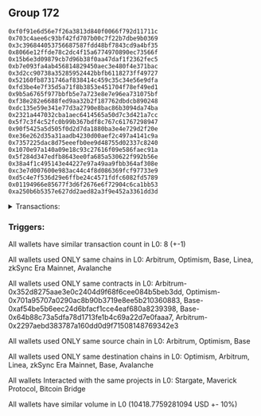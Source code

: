 ## Group 172

```0x98af2d1e89675cb9f93d5c484d21429d98b308ef
0xf0f91e6d56e7f26a3813d840f0066f792d11711c
0x703c4aee6c93bf42fd707b00c7f22b7dbe9b0369
0x3c396844053756687587fdd48bf7843cd9a4bf35
0x8066e12ffde78c2dc4f15a6774970890ec73566f
0x15b6e3d09879cb7d96b38f0aa47daf1f2362fec5
0xb7e093fa4ab456814829450aec3e480f4e371bac
0x3d2cc90738a35285952442bbfb6118273ff49727
0x52160fb8731746af838414c459c35c34e56e9dfa
0xfd3be4e7f35d5a71f8b3853e451704f78ef49ed1
0x9b5a6765f977bbfb5e7a723e8e7e96ea731075bf
0xf38e282e6688fed9aa32b2f187762dbdcb890248
0xdc135e59e341e77d3a2790e8bac86b3094da74ba
0x2321a447032cba1aec6414565a50d7c3d421a7cc
0x5f7c3f4c52fc0b99b367bdf8c767c61767298947
0x90f5425a5d505f0d2d7da1880ba3e4e729d2f20e
0xe36e262d35a31aadb4230d00aef2c497a4141c9a
0x7357225dac8d75eeefb0ee9d48755d02337c8240
0x1070e97a140a09e18c93c27616f09e586faec91a
0x5f284d347edfb8643ee0fa685a530622f992b56e
0x38a4f1c495143e44227e97a49aa9fbb364af308e
0xc3e7d007600e983ac44c4f8d086369fcf97733e9
0xd5c4e7f536d29e6ffbe24c4571fdfc6082fd5789
0x01194966e85677f3d6f2676e6f72904c6ca1bb53
0xa250b6b5357e627dd2aed82a3f9e452a3361dd3d
```
<details>
<summary>Transactions:</summary>

Hashes: 

Wallet: 0x98af2d1e89675cb9f93d5c484d21429d98b308ef

       Hash: 0xb86418597bc5fb8bbd5f77cc45b0a68610c2458a01e61f2c59a3933b2f26930a
         - source chain: Arbitrum
         - destination chain: Optimism
         - project: Stargate
         - contract: 0x352d8275aae3e0c2404d9f68f6cee084b5beb3dd
         - value USD: 2757.187625949
       Hash: 0xda70dcda07acbe1434e39658435ee9bc3bbd7dd849c34f7e98f100d3aaf700a7
         - source chain: Arbitrum
         - destination chain: Optimism
         - project: Stargate
         - contract: 0x352d8275aae3e0c2404d9f68f6cee084b5beb3dd
         - value USD: 3.674794199
       Hash: 0x5f9c7477d57b31cdde10eff5a07db74b25a2ef8674af18ef188fd7302bf5e10a
         - source chain: Optimism
         - destination chain: Arbitrum
         - project: Stargate
         - contract: 0x701a95707a0290ac8b90b3719e8ee5b210360883
         - value USD: 2755.447125326
       Hash: 0x54ece8090e956acb3bc79becf51c501dc4afac186484890f4d3e44a00df46e58
         - source chain: Base
         - destination chain: Linea
         - project: Stargate
         - contract: 0xaf54be5b6eec24d6bfacf1cce4eaf680a8239398
         - value USD: 3.126190125
       Hash: 0xe9d436c867e732dd453aa16fa995e4993969efabb465749d0bbc079f99d9dd77
         - source chain: Base
         - destination chain: zkSync Era Mainnet
         - project: Maverick Protocol
         - contract: 0x64b88c73a5dfa78d1713fe1b4c69a22d7e0faaa7
       Hash: 0x97ed8be2ac03904ff12a5555f972a9d3ca5fb55ed473393f4a63928a0856ecb2
         - source chain: Arbitrum
         - destination chain: Base
         - project: Stargate
         - contract: 0x352d8275aae3e0c2404d9f68f6cee084b5beb3dd
         - value USD: 2450.64427319
       Hash: 0x5dc86e9ff9f103a820cf08421d9ae0286caae2651e3807e5e6dfb0e37acaf09e
         - source chain: Arbitrum
         - destination chain: Avalanche
         - project: Bitcoin Bridge
         - contract: 0x2297aebd383787a160dd0d9f71508148769342e3
         - value USD: 0.1217817864
       Hash: 0xc63aacadde804147fd47cf047e7e8f43bc7d2e68fe1291a34f8035a4b4e6b993
         - source chain: Base
         - destination chain: Arbitrum
         - project: Stargate
         - contract: 0xaf54be5b6eec24d6bfacf1cce4eaf680a8239398
         - value USD: 2448.574137534
Wallet: 0xf0f91e6d56e7f26a3813d840f0066f792d11711c

       Hash:0x4254137e12b74e897783b65bc38c6627d164fb42a6f080af04fa4a60fef00df2
         - source chain: Arbitrum
         - destination chain: Optimism
         - project: Stargate
         - contract: 0x352d8275aae3e0c2404d9f68f6cee084b5beb3dd
         - value USD: 2728.988998655
       Hash:0xba11d07d142c0c8db6e16a9bdc3884726c49fba02e423f9205cfe649d5ed471b
         - source chain: Arbitrum
         - destination chain: Optimism
         - project: Stargate
         - contract: 0x352d8275aae3e0c2404d9f68f6cee084b5beb3dd
         - value USD: 3.674792062
       Hash:0x339d3f6af9c976e14f7547956f7eaad2742d78c11f60588924b2aeaf1496cc06
         - source chain: Optimism
         - destination chain: Arbitrum
         - project: Stargate
         - contract: 0x701a95707a0290ac8b90b3719e8ee5b210360883
         - value USD: 2727.266299049
       Hash:0x707a94866efd3c6d91ceeb5a54f095b81fda7e87d58c3c61b27d9761f22578ce
         - source chain: Base
         - destination chain: Linea
         - project: Stargate
         - contract: 0xaf54be5b6eec24d6bfacf1cce4eaf680a8239398
         - value USD: 3.126190125
       Hash:0x36566fdd6be5c7a1f9b4eed496f5216abfa0a7654a2e42fc2269391ae798bc77
         - source chain: Base
         - destination chain: zkSync Era Mainnet
         - project: Maverick Protocol
         - contract: 0x64b88c73a5dfa78d1713fe1b4c69a22d7e0faaa7
       Hash:0x5799337a14a2f59e274b06130441ce0d880be14243248120e1f69c3c969a587f
         - source chain: Arbitrum
         - destination chain: Base
         - project: Stargate
         - contract: 0x352d8275aae3e0c2404d9f68f6cee084b5beb3dd
         - value USD: 2440.687708946
       Hash:0xcfc7812a6b9b4b3407d0aba198ea25a2d615bfaecbb50efcfdeb519b0ed6302b
         - source chain: Arbitrum
         - destination chain: Avalanche
         - project: Bitcoin Bridge
         - contract: 0x2297aebd383787a160dd0d9f71508148769342e3
         - value USD: 0.1221106404
       Hash:0x31e48c849417cbb31f7fb3d6042a00e3a36ea9824d44005fe3f1b6e50ebbdce7
         - source chain: Base
         - destination chain: Arbitrum
         - project: Stargate
         - contract: 0xaf54be5b6eec24d6bfacf1cce4eaf680a8239398
         - value USD: 2438.618295266
Wallet: 0x703c4aee6c93bf42fd707b00c7f22b7dbe9b0369

       Hash:0xc4095bde8a9d0e167a750259752f96c6687ddcb77de7f8d8f34b6a1e5737083e
         - source chain: Arbitrum
         - destination chain: Optimism
         - project: Stargate
         - contract: 0x352d8275aae3e0c2404d9f68f6cee084b5beb3dd
         - value USD: 2727.478160246
       Hash:0x7a6cda4cb873254b1d28a864297b3caedb194843136a96c380ca20e59c442b69
         - source chain: Arbitrum
         - destination chain: Optimism
         - project: Stargate
         - contract: 0x352d8275aae3e0c2404d9f68f6cee084b5beb3dd
         - value USD: 3.67479319
       Hash:0x220a88424ed10c6b2a48c22b69ff71efdec5cacd931bb8ed728ce66202e77791
         - source chain: Optimism
         - destination chain: Arbitrum
         - project: Stargate
         - contract: 0x701a95707a0290ac8b90b3719e8ee5b210360883
         - value USD: 2725.756413641
       Hash:0x8880668baee395eace0ef53f2609913248166b2605682cb4c586dc31d1fb7ef8
         - source chain: Base
         - destination chain: Linea
         - project: Stargate
         - contract: 0xaf54be5b6eec24d6bfacf1cce4eaf680a8239398
         - value USD: 3.126190125
       Hash:0x75bfb1025106b1d20168e6cff9cb4cbe87701a61e9d5ffa54a18107c92f37bd2
         - source chain: Base
         - destination chain: zkSync Era Mainnet
         - project: Maverick Protocol
         - contract: 0x64b88c73a5dfa78d1713fe1b4c69a22d7e0faaa7
       Hash:0x6a50480f259843bce802366b8b926e9713b1a8787048c7dd9f7d1c079ac4d391
         - source chain: Arbitrum
         - destination chain: Base
         - project: Stargate
         - contract: 0x352d8275aae3e0c2404d9f68f6cee084b5beb3dd
         - value USD: 2435.390485056
       Hash:0x4f38aebafbd5789f700b9c2fb1824ce0f3a5f091aac7235720e0aa6f9a4f90a0
         - source chain: Arbitrum
         - destination chain: Avalanche
         - project: Bitcoin Bridge
         - contract: 0x2297aebd383787a160dd0d9f71508148769342e3
         - value USD: 0.1217817864
       Hash:0x367ffdae71cf13be772f6c25f2cea6b49ec53fb53b170eda0f0c131a11d77d61
         - source chain: Base
         - destination chain: Arbitrum
         - project: Stargate
         - contract: 0xaf54be5b6eec24d6bfacf1cce4eaf680a8239398
         - value USD: 2433.372605328
Wallet: 0x3c396844053756687587fdd48bf7843cd9a4bf35

       Hash:0xc96f015f5e96ba42fe21ed71939250d0b79b0fbdb3dae15688e523e3e8af137b
         - source chain: Arbitrum
         - destination chain: Optimism
         - project: Stargate
         - contract: 0x352d8275aae3e0c2404d9f68f6cee084b5beb3dd
         - value USD: 2721.596182762
       Hash:0x2611ba6452546e28ab6efc07ac49c4953bc2312664999e20b21ca450c4bb2108
         - source chain: Arbitrum
         - destination chain: Optimism
         - project: Stargate
         - contract: 0x352d8275aae3e0c2404d9f68f6cee084b5beb3dd
         - value USD: 3.674739726
       Hash:0x7f081ca694c929095bb81fd6ab480d25d1cf44588b191a6a79544226e4f93810
         - source chain: Optimism
         - destination chain: Arbitrum
         - project: Stargate
         - contract: 0x701a95707a0290ac8b90b3719e8ee5b210360883
         - value USD: 2719.877888159
       Hash:0xacc95bd0d52761150deb24cee4a7d348f1e05a67473a2bda7ca599b59b337ad1
         - source chain: Base
         - destination chain: Linea
         - project: Stargate
         - contract: 0xaf54be5b6eec24d6bfacf1cce4eaf680a8239398
         - value USD: 3.126190125
       Hash:0x93f0c558a3434bbf88cc9cf10ba191a07042c4cd2c79baa993446656f7f85bfa
         - source chain: Base
         - destination chain: zkSync Era Mainnet
         - project: Maverick Protocol
         - contract: 0x64b88c73a5dfa78d1713fe1b4c69a22d7e0faaa7
       Hash:0x38c5206afcba4899ff6ece38fc5592b05bb0f2a094daea9e12375cbee76f48f7
         - source chain: Arbitrum
         - destination chain: Base
         - project: Stargate
         - contract: 0x352d8275aae3e0c2404d9f68f6cee084b5beb3dd
         - value USD: 2443.594895912
       Hash:0x47f9875445196e0723dfc301538fa50b0949f6d972640c37a34e4a4610ea007c
         - source chain: Arbitrum
         - destination chain: Avalanche
         - project: Bitcoin Bridge
         - contract: 0x2297aebd383787a160dd0d9f71508148769342e3
         - value USD: 0.1221106404
       Hash:0x6c7fde1cdd0756a2256f54081a4e1b21f72709bd3b6f0b49b8ee65ded103f7ca
         - source chain: Base
         - destination chain: Arbitrum
         - project: Stargate
         - contract: 0xaf54be5b6eec24d6bfacf1cce4eaf680a8239398
         - value USD: 2441.499251227
Wallet: 0x8066e12ffde78c2dc4f15a6774970890ec73566f

       Hash:0x8d1ea3adc2ca3b48456149f6e70504c50cdbda790d36fb39517d111e547df9d2
         - source chain: Arbitrum
         - destination chain: Optimism
         - project: Stargate
         - contract: 0x352d8275aae3e0c2404d9f68f6cee084b5beb3dd
         - value USD: 2721.745490901
       Hash:0x2fa0cfdad48f3cf6d1125fa27e2b1438e1d1bb2d3f194291746bf3e84a2d9373
         - source chain: Arbitrum
         - destination chain: Optimism
         - project: Stargate
         - contract: 0x352d8275aae3e0c2404d9f68f6cee084b5beb3dd
         - value USD: 3.674739678
       Hash:0xcacfc598fb94aa6e8a16f7bfe604f337da3e15939b6043074d14ad75a7ea9551
         - source chain: Optimism
         - destination chain: Arbitrum
         - project: Stargate
         - contract: 0x701a95707a0290ac8b90b3719e8ee5b210360883
         - value USD: 2720.027101299
       Hash:0x307635e9d8db8ad4b89575e71deef01769df21212ecdd8d4832e480436b9de29
         - source chain: Base
         - destination chain: Linea
         - project: Stargate
         - contract: 0xaf54be5b6eec24d6bfacf1cce4eaf680a8239398
         - value USD: 3.126190125
       Hash:0xb9452198748cf6951a86820ea7b5d16303a12f8a950c2b78ad6746aff33d4926
         - source chain: Base
         - destination chain: zkSync Era Mainnet
         - project: Maverick Protocol
         - contract: 0x64b88c73a5dfa78d1713fe1b4c69a22d7e0faaa7
       Hash:0xd6204bdf1d7b9e4e26cd9387f126938871e2cda741c018fb09192e32678a61e0
         - source chain: Arbitrum
         - destination chain: Base
         - project: Stargate
         - contract: 0x352d8275aae3e0c2404d9f68f6cee084b5beb3dd
         - value USD: 2444.56821237
       Hash:0xc2847f33dc0fdae8c4f764a2590d018e90e29dc8dd29b0f1312f85087f684784
         - source chain: Arbitrum
         - destination chain: Avalanche
         - project: Bitcoin Bridge
         - contract: 0x2297aebd383787a160dd0d9f71508148769342e3
         - value USD: 0.1221106404
       Hash:0xf7cf345312ca043df599c8093667507e5393e3170963459078101bd100d72e4b
         - source chain: Base
         - destination chain: Arbitrum
         - project: Stargate
         - contract: 0xaf54be5b6eec24d6bfacf1cce4eaf680a8239398
         - value USD: 2442.450393628
Wallet: 0x15b6e3d09879cb7d96b38f0aa47daf1f2362fec5

       Hash:0xac43644d1cc0bda140875990157f043dd67c59049a6f84c2f2e5947440567f1d
         - source chain: Arbitrum
         - destination chain: Optimism
         - project: Stargate
         - contract: 0x352d8275aae3e0c2404d9f68f6cee084b5beb3dd
         - value USD: 2726.12064298
       Hash:0xf36e41da403e01ea55e18e7b5f112f5b0add92c0f9cf808b270ac15cba450429
         - source chain: Arbitrum
         - destination chain: Optimism
         - project: Stargate
         - contract: 0x352d8275aae3e0c2404d9f68f6cee084b5beb3dd
         - value USD: 3.675545687
       Hash:0xdd7086e9cd258b75a972daff5204ecb9943e85a75b8cdec0d6451ee092e988cc
         - source chain: Optimism
         - destination chain: Arbitrum
         - project: Stargate
         - contract: 0x701a95707a0290ac8b90b3719e8ee5b210360883
         - value USD: 2724.484971455
       Hash:0x09dc895b3ff295dc9ef2acf76c6887679790ef29a9fa8f1a944fa964e5570817
         - source chain: Base
         - destination chain: Linea
         - project: Stargate
         - contract: 0xaf54be5b6eec24d6bfacf1cce4eaf680a8239398
         - value USD: 3.126190125
       Hash:0xf50f3188f8f8c0f448f6bff1e38aa31393c74935e13f7f7b139e4f1548b95108
         - source chain: Base
         - destination chain: zkSync Era Mainnet
         - project: Maverick Protocol
         - contract: 0x64b88c73a5dfa78d1713fe1b4c69a22d7e0faaa7
       Hash:0x4bc20256303038a1506ec7ebecc9565057d9b8756541d126d2e3708a85472176
         - source chain: Arbitrum
         - destination chain: Base
         - project: Stargate
         - contract: 0x352d8275aae3e0c2404d9f68f6cee084b5beb3dd
         - value USD: 2437.090078111
       Hash:0x44060e8fc3a005823547bb06f0d4942ead8e746d1fc5d406f5258e99417585ea
         - source chain: Arbitrum
         - destination chain: Avalanche
         - project: Bitcoin Bridge
         - contract: 0x2297aebd383787a160dd0d9f71508148769342e3
         - value USD: 0.1230627373
       Hash:0x7eb398b3071981ea77cdd9df62a63df7039ede1dddb5c3b50b26559122f50924
         - source chain: Base
         - destination chain: Arbitrum
         - project: Stargate
         - contract: 0xaf54be5b6eec24d6bfacf1cce4eaf680a8239398
         - value USD: 2434.89456034
Wallet: 0xb7e093fa4ab456814829450aec3e480f4e371bac

       Hash:0x7a5162e5ba6eb756b932e960daf3a3023be05903cedea3b7dec54eab55e5061e
         - source chain: Arbitrum
         - destination chain: Optimism
         - project: Stargate
         - contract: 0x352d8275aae3e0c2404d9f68f6cee084b5beb3dd
         - value USD: 2754.276195234
       Hash:0xafa684638202f25cd9b94c800fbd320111a3b2347dd9377f26aefdcce5e8a152
         - source chain: Arbitrum
         - destination chain: Optimism
         - project: Stargate
         - contract: 0x352d8275aae3e0c2404d9f68f6cee084b5beb3dd
         - value USD: 3.675545234
       Hash:0x0b9b8b393c3dfad0ef878e88157174a7e2e745be9c62cccacf4c708de534ba50
         - source chain: Optimism
         - destination chain: Arbitrum
         - project: Stargate
         - contract: 0x701a95707a0290ac8b90b3719e8ee5b210360883
         - value USD: 2752.540471616
       Hash:0xe5773b46ff6464be175c8fbf244e4f70d6d610e1f7c82ea9e38b7ae22ca745b0
         - source chain: Base
         - destination chain: Linea
         - project: Stargate
         - contract: 0xaf54be5b6eec24d6bfacf1cce4eaf680a8239398
         - value USD: 3.126190125
       Hash:0xd11c535be980e68fddcc90cbb83ce9aaff69bafe544a7cbd04aa606e19da7779
         - source chain: Base
         - destination chain: zkSync Era Mainnet
         - project: Maverick Protocol
         - contract: 0x64b88c73a5dfa78d1713fe1b4c69a22d7e0faaa7
       Hash:0x366fac7ce4be7c0c7b7fe02bc1579a23ab97ffc7ac1ee74725d3f7e4387bbdd9
         - source chain: Arbitrum
         - destination chain: Base
         - project: Stargate
         - contract: 0x352d8275aae3e0c2404d9f68f6cee084b5beb3dd
         - value USD: 2447.039398825
       Hash:0x056ef71b713bed9d39db94988681cc66447eedd7af39269d457b7af0bf735055
         - source chain: Arbitrum
         - destination chain: Avalanche
         - project: Bitcoin Bridge
         - contract: 0x2297aebd383787a160dd0d9f71508148769342e3
         - value USD: 0.1228589121
       Hash:0x07cdc6900e7d39366d7118c6588aa69fb17579398a87bea9c111976b1f21d1cc
         - source chain: Base
         - destination chain: Arbitrum
         - project: Stargate
         - contract: 0xaf54be5b6eec24d6bfacf1cce4eaf680a8239398
         - value USD: 2444.866181031
Wallet: 0x3d2cc90738a35285952442bbfb6118273ff49727

       Hash:0xd7f29d3160c30db8a454a833845d31caa02d5b80a1f432255476387ac40317b9
         - source chain: Arbitrum
         - destination chain: Optimism
         - project: Stargate
         - contract: 0x352d8275aae3e0c2404d9f68f6cee084b5beb3dd
         - value USD: 2724.588901552
       Hash:0x0141ac49f94c114259c8af4ed70cc69ab77742c5327b4cc7afeb9d01b67dc65a
         - source chain: Arbitrum
         - destination chain: Optimism
         - project: Stargate
         - contract: 0x352d8275aae3e0c2404d9f68f6cee084b5beb3dd
         - value USD: 3.675538017
       Hash:0x9f20501e7ef5ef6b1a4634f69fce56a0c61d41e56caa8567866795c52e183647
         - source chain: Optimism
         - destination chain: Arbitrum
         - project: Stargate
         - contract: 0x701a95707a0290ac8b90b3719e8ee5b210360883
         - value USD: 2722.871935951
       Hash:0x01f15244bbb8f61c7d6952f119bde385c1d360f9cfea737d575ffb33ebac8d7f
         - source chain: Base
         - destination chain: Linea
         - project: Stargate
         - contract: 0xaf54be5b6eec24d6bfacf1cce4eaf680a8239398
         - value USD: 3.126190125
       Hash:0x210e022b9820f709e7c81afa15a2a18eb34eb7d4da31c0798fb8474de76588dc
         - source chain: Base
         - destination chain: zkSync Era Mainnet
         - project: Maverick Protocol
         - contract: 0x64b88c73a5dfa78d1713fe1b4c69a22d7e0faaa7
       Hash:0xefc260785531e2b0d09a0a616df158fc911689f2ae17398f8cf7fa4c671ffec0
         - source chain: Arbitrum
         - destination chain: Base
         - project: Stargate
         - contract: 0x352d8275aae3e0c2404d9f68f6cee084b5beb3dd
         - value USD: 2431.847394152
       Hash:0x6268bbcb3985db5d1560c178ea6fd7ac0a6651797f9afc31c575b18eadb14abc
         - source chain: Arbitrum
         - destination chain: Avalanche
         - project: Bitcoin Bridge
         - contract: 0x2297aebd383787a160dd0d9f71508148769342e3
         - value USD: 0.1228589121
       Hash:0x1354a1720a385b5708e0548ee82739137e54d0a5f10d223531510f1ba6d0b4c4
         - source chain: Base
         - destination chain: Arbitrum
         - project: Stargate
         - contract: 0xaf54be5b6eec24d6bfacf1cce4eaf680a8239398
         - value USD: 2429.726927709
Wallet: 0x52160fb8731746af838414c459c35c34e56e9dfa

       Hash:0x19eb255a048f6ce59f89c65c05761642859f044a53b340118d3352c79c5ace35
         - source chain: Arbitrum
         - destination chain: Optimism
         - project: Stargate
         - contract: 0x352d8275aae3e0c2404d9f68f6cee084b5beb3dd
         - value USD: 2718.703475064
       Hash:0x548e451997b8903cd155464489d189686c5d9543ef8e12ff43552b472c11530c
         - source chain: Arbitrum
         - destination chain: Optimism
         - project: Stargate
         - contract: 0x352d8275aae3e0c2404d9f68f6cee084b5beb3dd
         - value USD: 3.675519173
       Hash:0x1c3e47d72592e960d0ac159ccd4111758685107c45c14b6554a73ae9f5ee666f
         - source chain: Optimism
         - destination chain: Arbitrum
         - project: Stargate
         - contract: 0x701a95707a0290ac8b90b3719e8ee5b210360883
         - value USD: 2716.990218467
       Hash:0xd21870ebcd6c3774798857ea8efabdb67d5a8f8605e3fa2db02b8aef2fcbd509
         - source chain: Base
         - destination chain: Linea
         - project: Stargate
         - contract: 0xaf54be5b6eec24d6bfacf1cce4eaf680a8239398
         - value USD: 3.126190125
       Hash:0xd8de056da5d032528d829c87b7fdf2f35223b20dd85f765be3e110a39c583001
         - source chain: Base
         - destination chain: zkSync Era Mainnet
         - project: Maverick Protocol
         - contract: 0x64b88c73a5dfa78d1713fe1b4c69a22d7e0faaa7
       Hash:0xaedf39497965081a7a03b3b2387cc511f4aecbadaaf8e904445675c028bc4408
         - source chain: Arbitrum
         - destination chain: Base
         - project: Stargate
         - contract: 0x352d8275aae3e0c2404d9f68f6cee084b5beb3dd
         - value USD: 2439.969228767
       Hash:0x4007515151194793f6ca3db6d1d060ac0b7b2597c105ecd7dc210e9a8e094ea6
         - source chain: Arbitrum
         - destination chain: Avalanche
         - project: Bitcoin Bridge
         - contract: 0x2297aebd383787a160dd0d9f71508148769342e3
         - value USD: 0.1230627373
       Hash:0x5d070974ebc8a57c6ca928818e859926637cb7d651bb32d7d7fc88b7cf2c6923
         - source chain: Base
         - destination chain: Arbitrum
         - project: Stargate
         - contract: 0xaf54be5b6eec24d6bfacf1cce4eaf680a8239398
         - value USD: 2437.787640554
Wallet: 0xfd3be4e7f35d5a71f8b3853e451704f78ef49ed1

       Hash:0x007b314f1b14f3979646104356e72e3828d6917383af6d2f2b17ef3f2292ccb6
         - source chain: Arbitrum
         - destination chain: Optimism
         - project: Stargate
         - contract: 0x352d8275aae3e0c2404d9f68f6cee084b5beb3dd
         - value USD: 2718.843512195
       Hash:0x395f5fce7f75086e29bdd29d7d7bdde6a7e7fa869bdde219fa495964689579db
         - source chain: Arbitrum
         - destination chain: Optimism
         - project: Stargate
         - contract: 0x352d8275aae3e0c2404d9f68f6cee084b5beb3dd
         - value USD: 3.675519125
       Hash:0x6a03c0cc79feb3a01abc860e05cd9684fbf282ee184c092a5e007f223c0d442c
         - source chain: Optimism
         - destination chain: Arbitrum
         - project: Stargate
         - contract: 0x701a95707a0290ac8b90b3719e8ee5b210360883
         - value USD: 2717.130167597
       Hash:0xa79a27228a54c14540a2c56664a2ae167444f04015c30c0c40d40e57f7aa2c87
         - source chain: Base
         - destination chain: Linea
         - project: Stargate
         - contract: 0xaf54be5b6eec24d6bfacf1cce4eaf680a8239398
         - value USD: 3.126190125
       Hash:0xeb83c32b3795cfa60225a0c38c43b74959d7c2ed1f2d43f490ab867b858aefc2
         - source chain: Base
         - destination chain: zkSync Era Mainnet
         - project: Maverick Protocol
         - contract: 0x64b88c73a5dfa78d1713fe1b4c69a22d7e0faaa7
       Hash:0x54d4efb5b721fa90ece1558984a8372a946e33ea1cff798a32955777afc25462
         - source chain: Arbitrum
         - destination chain: Base
         - project: Stargate
         - contract: 0x352d8275aae3e0c2404d9f68f6cee084b5beb3dd
         - value USD: 2440.920158769
       Hash:0x837130db41acc1ab86a5a816636bc06be14efce109cb22da23a8381edf536190
         - source chain: Arbitrum
         - destination chain: Avalanche
         - project: Bitcoin Bridge
         - contract: 0x2297aebd383787a160dd0d9f71508148769342e3
         - value USD: 0.1230627373
       Hash:0x5277d8514c2dacedb2ae480c396a51f50e765163c20e1edae0cb70cf99635ebf
         - source chain: Base
         - destination chain: Arbitrum
         - project: Stargate
         - contract: 0xaf54be5b6eec24d6bfacf1cce4eaf680a8239398
         - value USD: 2438.695984655
Wallet: 0x9b5a6765f977bbfb5e7a723e8e7e96ea731075bf

       Hash:0x3c3c3fc4f9b022c99081801162ce61cb8960a5cdeeeaae1ab1fc8cf4738985d6
         - source chain: Arbitrum
         - destination chain: Optimism
         - project: Stargate
         - contract: 0x352d8275aae3e0c2404d9f68f6cee084b5beb3dd
         - value USD: 2751.181008348
       Hash:0x5a855bc6787e645a0f7c4ed07094460442f2896f42255f083cbb796caeb4b986
         - source chain: Arbitrum
         - destination chain: Optimism
         - project: Stargate
         - contract: 0x352d8275aae3e0c2404d9f68f6cee084b5beb3dd
         - value USD: 3.674601054
       Hash:0x8ced46a5ef4441950e968e9938c89fd0f12fba1966a2d42fda88fde1242fa615
         - source chain: Optimism
         - destination chain: Arbitrum
         - project: Stargate
         - contract: 0x701a95707a0290ac8b90b3719e8ee5b210360883
         - value USD: 2749.447436732
       Hash:0x7f2f9457d4dd8bb7baa0083cc9ef19b772ea013467b4b37f9085028c6f95ea6a
         - source chain: Base
         - destination chain: Linea
         - project: Stargate
         - contract: 0xaf54be5b6eec24d6bfacf1cce4eaf680a8239398
         - value USD: 3.126190125
       Hash:0xfe9335dc6bb049df2ce8b6cfbe625ea6f835ddd86a89f5f2746e8c3d3f355008
         - source chain: Base
         - destination chain: zkSync Era Mainnet
         - project: Maverick Protocol
         - contract: 0x64b88c73a5dfa78d1713fe1b4c69a22d7e0faaa7
       Hash:0xd6f5cd9aa2b8170d1c872c806e655f8aa2ba964b4e6546f783f0f0dad7abb5af
         - source chain: Arbitrum
         - destination chain: Base
         - project: Stargate
         - contract: 0x352d8275aae3e0c2404d9f68f6cee084b5beb3dd
         - value USD: 2443.378217888
       Hash:0xa2695a9f1ecafaf31752605f09b916c5c91d4af873a8110d2213ef5e6c3aa746
         - source chain: Arbitrum
         - destination chain: Avalanche
         - project: Bitcoin Bridge
         - contract: 0x2297aebd383787a160dd0d9f71508148769342e3
         - value USD: 0.1212195114
       Hash:0x1236683347e8ca4aed5c07f1a1f7c13a53e368e7a35f306e611db963f2506dd6
         - source chain: Base
         - destination chain: Arbitrum
         - project: Stargate
         - contract: 0xaf54be5b6eec24d6bfacf1cce4eaf680a8239398
         - value USD: 2437.955842427
Wallet: 0xf38e282e6688fed9aa32b2f187762dbdcb890248

       Hash:0x4609960b4e1c0e77f797109f46e54933ec2180505864f463d387a0e577da99bf
         - source chain: Arbitrum
         - destination chain: Optimism
         - project: Stargate
         - contract: 0x352d8275aae3e0c2404d9f68f6cee084b5beb3dd
         - value USD: 2721.481918655
       Hash:0x8055efa3e2bcaed8c6f77dabd1efc8d4c58450cffdb8c43095bd429b7eb44f0e
         - source chain: Arbitrum
         - destination chain: Optimism
         - project: Stargate
         - contract: 0x352d8275aae3e0c2404d9f68f6cee084b5beb3dd
         - value USD: 3.674608772
       Hash:0x7855df915c923b8d6783b689b595fbfbb6ad804302f0a30f2041496c517b340f
         - source chain: Optimism
         - destination chain: Arbitrum
         - project: Stargate
         - contract: 0x701a95707a0290ac8b90b3719e8ee5b210360883
         - value USD: 2719.849031133
       Hash:0xbb82ffa264c42b1b7a7c503dab94256f9c83a0a22ac73d86b5261bbdc9b20a92
         - source chain: Base
         - destination chain: Linea
         - project: Stargate
         - contract: 0xaf54be5b6eec24d6bfacf1cce4eaf680a8239398
         - value USD: 3.126190125
       Hash:0xc630f269b165c6db970e9ad92d17fd3ea96a9b99b52b80683096a1c5d3e05e95
         - source chain: Base
         - destination chain: zkSync Era Mainnet
         - project: Maverick Protocol
         - contract: 0x64b88c73a5dfa78d1713fe1b4c69a22d7e0faaa7
       Hash:0x4172ec059091f7aeaf42070942f42e8a86db97306b0a672b5df7ff8983e7eec0
         - source chain: Arbitrum
         - destination chain: Base
         - project: Stargate
         - contract: 0x352d8275aae3e0c2404d9f68f6cee084b5beb3dd
         - value USD: 2433.412665469
       Hash:0x766eb290de472d55498f721513d30f4f5f051f34af5e8e3c0c5cd08c2e94f814
         - source chain: Arbitrum
         - destination chain: Avalanche
         - project: Bitcoin Bridge
         - contract: 0x2297aebd383787a160dd0d9f71508148769342e3
         - value USD: 0.1212195114
       Hash:0xf7d747a81a7467a8ab0d3ab7e7a6eae974b72ed1faecf4203dcd18d1626215fd
         - source chain: Base
         - destination chain: Arbitrum
         - project: Stargate
         - contract: 0xaf54be5b6eec24d6bfacf1cce4eaf680a8239398
         - value USD: 2431.052411256
Wallet: 0xdc135e59e341e77d3a2790e8bac86b3094da74ba

       Hash:0x86238eeaff83ccf2c1f162443a3dc592b5881c6902ed93a025937ab23c670f2f
         - source chain: Arbitrum
         - destination chain: Optimism
         - project: Stargate
         - contract: 0x352d8275aae3e0c2404d9f68f6cee084b5beb3dd
         - value USD: 2721.494954667
       Hash:0xfedbb1409d1ca5344bff94065d97fde83d05bbaea6f665a9a94e522345290fae
         - source chain: Arbitrum
         - destination chain: Optimism
         - project: Stargate
         - contract: 0x352d8275aae3e0c2404d9f68f6cee084b5beb3dd
         - value USD: 3.674586115
       Hash:0x1c3803503223ddc6448b4ff5014d3abdd9e0dff3615428d68b557e2e14340646
         - source chain: Optimism
         - destination chain: Arbitrum
         - project: Stargate
         - contract: 0x701a95707a0290ac8b90b3719e8ee5b210360883
         - value USD: 2719.862058145
       Hash:0x973449a4ab5cb46715268c92f43bb88a2698f2c28c6707469d61ed56095db1c7
         - source chain: Base
         - destination chain: Linea
         - project: Stargate
         - contract: 0xaf54be5b6eec24d6bfacf1cce4eaf680a8239398
         - value USD: 3.126190125
       Hash:0x275628806c52511a9fac5a61eadc3956882ca7573724d6e425dca36793ab1e1a
         - source chain: Base
         - destination chain: zkSync Era Mainnet
         - project: Maverick Protocol
         - contract: 0x64b88c73a5dfa78d1713fe1b4c69a22d7e0faaa7
       Hash:0x5cb40a926604aa332062083b2fcd53f75bca16f97e1ccb7ff63ea8d381e12edd
         - source chain: Arbitrum
         - destination chain: Base
         - project: Stargate
         - contract: 0x352d8275aae3e0c2404d9f68f6cee084b5beb3dd
         - value USD: 2428.248178638
       Hash:0x2dcda42a2e862513cde91423ff504365ba62c3f28da5fe516760b22ebfdc1650
         - source chain: Arbitrum
         - destination chain: Avalanche
         - project: Bitcoin Bridge
         - contract: 0x2297aebd383787a160dd0d9f71508148769342e3
         - value USD: 0.1212195114
       Hash:0xe5e656429110775576b38a59d7e3578abae16849ab1e8fff5314e080fbd0161a
         - source chain: Base
         - destination chain: Arbitrum
         - project: Stargate
         - contract: 0xaf54be5b6eec24d6bfacf1cce4eaf680a8239398
         - value USD: 2422.879312886
Wallet: 0x2321a447032cba1aec6414565a50d7c3d421a7cc

       Hash:0x2d10680d071df5af1564663bdf645c40d213a1e2426739e4552413a8ab4d9b9b
         - source chain: Arbitrum
         - destination chain: Optimism
         - project: Stargate
         - contract: 0x352d8275aae3e0c2404d9f68f6cee084b5beb3dd
         - value USD: 2715.603945174
       Hash:0xab4b98adaca00d6e73e8b357eb939f63fb0a2614bd6d0fc735b653873ad3f1ff
         - source chain: Arbitrum
         - destination chain: Optimism
         - project: Stargate
         - contract: 0x352d8275aae3e0c2404d9f68f6cee084b5beb3dd
         - value USD: 3.674573638
       Hash:0x9261c6bc5efd8b73bf8fc36ebc01f1a12de58abc22513abeabb0285a4f934bb1
         - source chain: Optimism
         - destination chain: Arbitrum
         - project: Stargate
         - contract: 0x701a95707a0290ac8b90b3719e8ee5b210360883
         - value USD: 2713.892389578
       Hash:0x032a3637f91c171fb575ebb58014b7798721f266253e420fb225651a6b0b1089
         - source chain: Base
         - destination chain: Linea
         - project: Stargate
         - contract: 0xaf54be5b6eec24d6bfacf1cce4eaf680a8239398
         - value USD: 3.126190125
       Hash:0x2392a6b4466a7afcab22fc3c4a2ca949f0cde7922d83aa540427e660f2ae729c
         - source chain: Base
         - destination chain: zkSync Era Mainnet
         - project: Maverick Protocol
         - contract: 0x64b88c73a5dfa78d1713fe1b4c69a22d7e0faaa7
       Hash:0xf56347b4de35b70b2d01b6c0a006614bdc6f0ecb6fe9b03b1eb911f6077e2289
         - source chain: Arbitrum
         - destination chain: Base
         - project: Stargate
         - contract: 0x352d8275aae3e0c2404d9f68f6cee084b5beb3dd
         - value USD: 2436.303984655
       Hash:0x32dc024379c6512b1c45d3a7bd6aea41a4ea1c6128006705ae632b43a7ad0d1c
         - source chain: Arbitrum
         - destination chain: Avalanche
         - project: Bitcoin Bridge
         - contract: 0x2297aebd383787a160dd0d9f71508148769342e3
         - value USD: 0.1212195114
       Hash:0x3c3889c05a6a166ff248a12d5a73d7dc3c69853e962311e9fe3700c1ba22634b
         - source chain: Base
         - destination chain: Arbitrum
         - project: Stargate
         - contract: 0xaf54be5b6eec24d6bfacf1cce4eaf680a8239398
         - value USD: 2437.032001837
Wallet: 0x5f7c3f4c52fc0b99b367bdf8c767c61767298947

       Hash:0x9614e517a2c4a26814faf72317918e49897359e176f61c801fdf466f7848aee4
         - source chain: Arbitrum
         - destination chain: Optimism
         - project: Stargate
         - contract: 0x352d8275aae3e0c2404d9f68f6cee084b5beb3dd
         - value USD: 2715.734729296
       Hash:0x308ab6e570f987214551d6ea1437167ecafbeed44ff5e57c86da1b9917d7bdbf
         - source chain: Arbitrum
         - destination chain: Optimism
         - project: Stargate
         - contract: 0x352d8275aae3e0c2404d9f68f6cee084b5beb3dd
         - value USD: 3.67457359
       Hash:0xdbf668473f747150662cdc382f7fecdeac641d088a47c54da13c3832b5dc81f3
         - source chain: Optimism
         - destination chain: Arbitrum
         - project: Stargate
         - contract: 0x701a95707a0290ac8b90b3719e8ee5b210360883
         - value USD: 2714.105288777
       Hash:0xbacb492fb3f55c50467e123132a3ccf7b1fe75e023d3706d6f284e513a7455f7
         - source chain: Base
         - destination chain: Linea
         - project: Stargate
         - contract: 0xaf54be5b6eec24d6bfacf1cce4eaf680a8239398
         - value USD: 3.126190125
       Hash:0x7fa3eed6fe0e72fbda0266b753e006e7d54ffdf298cc5b734f7455347fa7109f
         - source chain: Base
         - destination chain: zkSync Era Mainnet
         - project: Maverick Protocol
         - contract: 0x64b88c73a5dfa78d1713fe1b4c69a22d7e0faaa7
       Hash:0x43b804fcabcb2c1a13af7f465921ea9ac80037f2a45afb602b80dbef918235d2
         - source chain: Arbitrum
         - destination chain: Base
         - project: Stargate
         - contract: 0x352d8275aae3e0c2404d9f68f6cee084b5beb3dd
         - value USD: 2437.211776412
       Hash:0x3aa4c439bc7d798e33921dc716d2a5426dd646696d678fc23ade1a6e214c48e2
         - source chain: Arbitrum
         - destination chain: Avalanche
         - project: Bitcoin Bridge
         - contract: 0x2297aebd383787a160dd0d9f71508148769342e3
         - value USD: 0.1212195114
       Hash:0xb78b73e2beffbfbd78ad86f583918f5b6ced17a6adc561a5e7d754aa22c2a458
         - source chain: Base
         - destination chain: Arbitrum
         - project: Stargate
         - contract: 0xaf54be5b6eec24d6bfacf1cce4eaf680a8239398
         - value USD: 2434.819797287
Wallet: 0x90f5425a5d505f0d2d7da1880ba3e4e729d2f20e

       Hash:0x4e717b499430081ec50b540214b8cba21fdf23ea8a61cf9a046343704919297e
         - source chain: Arbitrum
         - destination chain: Optimism
         - project: Stargate
         - contract: 0x352d8275aae3e0c2404d9f68f6cee084b5beb3dd
         - value USD: 2716.512346021
       Hash:0x34a7f2602fd2d1dcc834d48dfb5647d9967eee2d8ea43ef79e0dea887ae10ddc
         - source chain: Arbitrum
         - destination chain: Optimism
         - project: Stargate
         - contract: 0x352d8275aae3e0c2404d9f68f6cee084b5beb3dd
         - value USD: 3.675115956
       Hash:0xdb0e69837ddedc9e7711cd7f5386dfd764b47a5fbed8d244d24939dc847fa745
         - source chain: Optimism
         - destination chain: Arbitrum
         - project: Stargate
         - contract: 0x701a95707a0290ac8b90b3719e8ee5b210360883
         - value USD: 2714.799281424
       Hash:0x7041f485ad6255247955eb77bfe0ae1f2f84fbc1e70947b26faccb3d6b35b195
         - source chain: Base
         - destination chain: Linea
         - project: Stargate
         - contract: 0xaf54be5b6eec24d6bfacf1cce4eaf680a8239398
         - value USD: 3.126190125
       Hash:0x6c43362f7858c5fc179427e032ed043393d6cf8581ef72127b916ab555d92adf
         - source chain: Base
         - destination chain: zkSync Era Mainnet
         - project: Maverick Protocol
         - contract: 0x64b88c73a5dfa78d1713fe1b4c69a22d7e0faaa7
       Hash:0xe5b5a31b4e5e617291812fc73793e048fe16aeeac20b325c0f146a08cbc2b183
         - source chain: Arbitrum
         - destination chain: Base
         - project: Stargate
         - contract: 0x352d8275aae3e0c2404d9f68f6cee084b5beb3dd
         - value USD: 2429.570363291
       Hash:0x57001350f6475360e32876ab19ba30ed4132d4f3f1f1173c88b34a64204a1e63
         - source chain: Arbitrum
         - destination chain: Avalanche
         - project: Bitcoin Bridge
         - contract: 0x2297aebd383787a160dd0d9f71508148769342e3
         - value USD: 0.1209198441
       Hash:0x10ef2b7ed3e6a4fad1afe9450e6118a5f140518acb9aa2287364db9690f00939
         - source chain: Base
         - destination chain: Arbitrum
         - project: Stargate
         - contract: 0xaf54be5b6eec24d6bfacf1cce4eaf680a8239398
         - value USD: 2427.140676945
Wallet: 0xe36e262d35a31aadb4230d00aef2c497a4141c9a

       Hash:0x4bb3aebabc0c18c87daf82284b5a0946cb3af1abb5754736b83abc68f762829f
         - source chain: Arbitrum
         - destination chain: Optimism
         - project: Stargate
         - contract: 0x352d8275aae3e0c2404d9f68f6cee084b5beb3dd
         - value USD: 2747.714193115
       Hash:0x4bd575d8ab9c7fddf52cd17fad9a9e7c7d3accdb77f2d74eb529c2a81fec2ba8
         - source chain: Arbitrum
         - destination chain: Optimism
         - project: Stargate
         - contract: 0x352d8275aae3e0c2404d9f68f6cee084b5beb3dd
         - value USD: 3.675115908
       Hash:0x9d3cb4260575652370e99b12e37d03faad3a0ee43153098d40c118a9586539c5
         - source chain: Optimism
         - destination chain: Arbitrum
         - project: Stargate
         - contract: 0x701a95707a0290ac8b90b3719e8ee5b210360883
         - value USD: 2745.9814525
       Hash:0xb9a1b14614ae51024538caad06759dc5cba7f0ea37bd0adeb04afc6de71be7ca
         - source chain: Base
         - destination chain: Linea
         - project: Stargate
         - contract: 0xaf54be5b6eec24d6bfacf1cce4eaf680a8239398
         - value USD: 3.126190125
       Hash:0x8f05612836cc08943b52da9ac9001c3f0fafcf23f2ec37279a532655b108bc93
         - source chain: Base
         - destination chain: zkSync Era Mainnet
         - project: Maverick Protocol
         - contract: 0x64b88c73a5dfa78d1713fe1b4c69a22d7e0faaa7
       Hash:0x9c6cedebc6ec67d5b3bb4a6f96b7d052ae8af388f44d991321928c9ac562691a
         - source chain: Arbitrum
         - destination chain: Base
         - project: Stargate
         - contract: 0x352d8275aae3e0c2404d9f68f6cee084b5beb3dd
         - value USD: 2436.469146134
       Hash:0x7392b2eb64132cdf85bd22cf1574faa29f465c8e3e15a21b6b6d37e6e4ea1e62
         - source chain: Arbitrum
         - destination chain: Avalanche
         - project: Bitcoin Bridge
         - contract: 0x2297aebd383787a160dd0d9f71508148769342e3
         - value USD: 0.1209198441
       Hash:0x9139ddbdfa2e1db3b243601b5f7a9d019492c039298c2cde64391bc67a25dcd9
         - source chain: Base
         - destination chain: Arbitrum
         - project: Stargate
         - contract: 0xaf54be5b6eec24d6bfacf1cce4eaf680a8239398
         - value USD: 2434.044547016
Wallet: 0x7357225dac8d75eeefb0ee9d48755d02337c8240

       Hash:0xff3b9014a9a6b14ba10300aa98c4de57e4175923d1e3c83346a14bd67f185f64
         - source chain: Arbitrum
         - destination chain: Optimism
         - project: Stargate
         - contract: 0x352d8275aae3e0c2404d9f68f6cee084b5beb3dd
         - value USD: 2716.50036801
       Hash:0xe9cfb0054e15cf2fba191059ff09284453c05e3c33bf797dfb084927eccca507
         - source chain: Arbitrum
         - destination chain: Optimism
         - project: Stargate
         - contract: 0x352d8275aae3e0c2404d9f68f6cee084b5beb3dd
         - value USD: 3.67511586
       Hash:0xc7c1c94560452706b2fd2b7bf44dc11ffd213ac6605855e890bb918884f3183a
         - source chain: Optimism
         - destination chain: Arbitrum
         - project: Stargate
         - contract: 0x701a95707a0290ac8b90b3719e8ee5b210360883
         - value USD: 2714.788823414
       Hash:0x5913e55f0709a55bd1e63ba3fd66fe35a024d83b0625380e6cbe77a95f80c42c
         - source chain: Base
         - destination chain: Linea
         - project: Stargate
         - contract: 0xaf54be5b6eec24d6bfacf1cce4eaf680a8239398
         - value USD: 3.126190125
       Hash:0x0ba905b59bd94006743c1ef8a0ad003f5201fbecb7556dcbf34fae443f4a6b51
         - source chain: Base
         - destination chain: zkSync Era Mainnet
         - project: Maverick Protocol
         - contract: 0x64b88c73a5dfa78d1713fe1b4c69a22d7e0faaa7
       Hash:0x8a793d5c3e23831dac25870cebf1aaf5a5d8aba5293fab4651e4206b2b01b3f5
         - source chain: Arbitrum
         - destination chain: Base
         - project: Stargate
         - contract: 0x352d8275aae3e0c2404d9f68f6cee084b5beb3dd
         - value USD: 2421.401804159
       Hash:0x641fe98f718a34c119fe9239cdf184438d235ce241de2ade7102a5a7013f2f00
         - source chain: Arbitrum
         - destination chain: Avalanche
         - project: Bitcoin Bridge
         - contract: 0x2297aebd383787a160dd0d9f71508148769342e3
         - value USD: 0.1209198441
       Hash:0x650b0ab1d0f653a09c9a3447b7ea396aef287037b11901e98482db83265c5bbe
         - source chain: Base
         - destination chain: Arbitrum
         - project: Stargate
         - contract: 0xaf54be5b6eec24d6bfacf1cce4eaf680a8239398
         - value USD: 2419.031034191
Wallet: 0x1070e97a140a09e18c93c27616f09e586faec91a

       Hash:0x3e9fbf580af3ac33b5b22edda4c991671f8cb68ffc938f787e33986c68814d61
         - source chain: Arbitrum
         - destination chain: Optimism
         - project: Stargate
         - contract: 0x352d8275aae3e0c2404d9f68f6cee084b5beb3dd
         - value USD: 2712.152642956
       Hash:0x48138ecb027300f4a7170bbcd4ee92e3110f10365c30522b29f918bb83a7aeb5
         - source chain: Arbitrum
         - destination chain: Optimism
         - project: Stargate
         - contract: 0x352d8275aae3e0c2404d9f68f6cee084b5beb3dd
         - value USD: 3.675183551
       Hash:0xd89ae0959469cdfdc45135a92589743888b3300538ace55b465e1251df504a5a
         - source chain: Optimism
         - destination chain: Arbitrum
         - project: Stargate
         - contract: 0x701a95707a0290ac8b90b3719e8ee5b210360883
         - value USD: 2710.443017362
       Hash:0x78c13d97a13658fed823aa9e3cea40783e6eb7503ec00ff85dfe0fda9c98481d
         - source chain: Base
         - destination chain: Linea
         - project: Stargate
         - contract: 0xaf54be5b6eec24d6bfacf1cce4eaf680a8239398
         - value USD: 3.126190125
       Hash:0x49fbd15538deaa5952fb0eb8f96b2c6f8bbc6d840e328f27701a491e23f10828
         - source chain: Base
         - destination chain: zkSync Era Mainnet
         - project: Maverick Protocol
         - contract: 0x64b88c73a5dfa78d1713fe1b4c69a22d7e0faaa7
       Hash:0xba1c149b8831b2a7842296864cc7d5c5e18bf9aa501a46156a93de5b9772d657
         - source chain: Arbitrum
         - destination chain: Base
         - project: Stargate
         - contract: 0x352d8275aae3e0c2404d9f68f6cee084b5beb3dd
         - value USD: 2435.54630843
       Hash:0xfdeca28742a19aa9697d4c0d2e3ff1f35a69b364310fcc87ce77b06d3b173da9
         - source chain: Arbitrum
         - destination chain: Avalanche
         - project: Bitcoin Bridge
         - contract: 0x2297aebd383787a160dd0d9f71508148769342e3
         - value USD: 0.1209198441
       Hash:0x8c7098a8a4d3c4957da5f09d9a94b8d7dcdd04870cca994575489b717ecb2e61
         - source chain: Base
         - destination chain: Arbitrum
         - project: Stargate
         - contract: 0xaf54be5b6eec24d6bfacf1cce4eaf680a8239398
         - value USD: 2433.083270913
Wallet: 0x5f284d347edfb8643ee0fa685a530622f992b56e

       Hash:0xbfd5aee784dbe9966653c49c5872e1d2e374de226c5c3d2a5d56114a8de0ad04
         - source chain: Arbitrum
         - destination chain: Optimism
         - project: Stargate
         - contract: 0x352d8275aae3e0c2404d9f68f6cee084b5beb3dd
         - value USD: 2710.728145628
       Hash:0xffce7332ab23b2b21378661bcc987047c3d9813f8f04e52e8f7eec5629fdf7e4
         - source chain: Arbitrum
         - destination chain: Optimism
         - project: Stargate
         - contract: 0x352d8275aae3e0c2404d9f68f6cee084b5beb3dd
         - value USD: 3.675183503
       Hash:0xf893d7c3c10107564bb97978b923586a4585e8700ec52ff053bfd3ff1d41dcdb
         - source chain: Optimism
         - destination chain: Arbitrum
         - project: Stargate
         - contract: 0x701a95707a0290ac8b90b3719e8ee5b210360883
         - value USD: 2709.018730034
       Hash:0x049f1e15dc46a46ab17607ebd879a320f4908a043413d1738651b8b9d5181fc9
         - source chain: Base
         - destination chain: Linea
         - project: Stargate
         - contract: 0xaf54be5b6eec24d6bfacf1cce4eaf680a8239398
         - value USD: 3.126190125
       Hash:0x18927dbacae3a44530e9c49bba26db734f9abf5eca14c7aa16b48fe1022932c8
         - source chain: Base
         - destination chain: zkSync Era Mainnet
         - project: Maverick Protocol
         - contract: 0x64b88c73a5dfa78d1713fe1b4c69a22d7e0faaa7
       Hash:0x6c6dcf39d24efceadf7d5909aed814b3fc24b7e3e1254cdd4465a327292c15c8
         - source chain: Arbitrum
         - destination chain: Base
         - project: Stargate
         - contract: 0x352d8275aae3e0c2404d9f68f6cee084b5beb3dd
         - value USD: 2433.33545214
       Hash:0x92444a4b72ed60e63ff0c6132a7fec3ee4e91e03f794c447f2a47286b07fa405
         - source chain: Arbitrum
         - destination chain: Avalanche
         - project: Bitcoin Bridge
         - contract: 0x2297aebd383787a160dd0d9f71508148769342e3
         - value USD: 0.1209198441
       Hash:0x49bbed7e6b1084ea768785e8ea8b101dbdd9f952189070dd8451c899974519b5
         - source chain: Base
         - destination chain: Arbitrum
         - project: Stargate
         - contract: 0xaf54be5b6eec24d6bfacf1cce4eaf680a8239398
         - value USD: 2430.857517433
Wallet: 0x38a4f1c495143e44227e97a49aa9fbb364af308e

       Hash:0xe528e3dc863c345ccc085523d2d74015162e5f6e69ac9cceceeb1b4b6a3ad306
         - source chain: Arbitrum
         - destination chain: Optimism
         - project: Stargate
         - contract: 0x352d8275aae3e0c2404d9f68f6cee084b5beb3dd
         - value USD: 2713.51901823
       Hash:0x25d4fbd352c7f5535079131fdb6d190ea555ae9abaa4ad3b078e0b18e43a37a2
         - source chain: Arbitrum
         - destination chain: Optimism
         - project: Stargate
         - contract: 0x352d8275aae3e0c2404d9f68f6cee084b5beb3dd
         - value USD: 3.675916958
       Hash:0xa229ab023ed57f21cc68bd5e7a126455673ad101eccefd5882250801dfa1e809
         - source chain: Optimism
         - destination chain: Arbitrum
         - project: Stargate
         - contract: 0x701a95707a0290ac8b90b3719e8ee5b210360883
         - value USD: 2711.800297627
       Hash:0x26d7860cd13ecf133562b4b9d48466a27027c2bb3bee10a1659460abe88a274d
         - source chain: Base
         - destination chain: Linea
         - project: Stargate
         - contract: 0xaf54be5b6eec24d6bfacf1cce4eaf680a8239398
         - value USD: 3.126190125
       Hash:0xa02a95125c717ee7d3d0958237cdcfef94776e2543bc52b19270229e6c66eabb
         - source chain: Base
         - destination chain: zkSync Era Mainnet
         - project: Maverick Protocol
         - contract: 0x64b88c73a5dfa78d1713fe1b4c69a22d7e0faaa7
       Hash:0x6ee62d1f90788fc2e7728c67a6eb0c668e7dbb25284525a580da6d1c376a4964
         - source chain: Arbitrum
         - destination chain: Base
         - project: Stargate
         - contract: 0x352d8275aae3e0c2404d9f68f6cee084b5beb3dd
         - value USD: 2425.653262295
       Hash:0xd5b34dc4f7b409f18acc1b5ead5b552c6d97ecf6acc33607cec7bdab5444dbf6
         - source chain: Arbitrum
         - destination chain: Avalanche
         - project: Bitcoin Bridge
         - contract: 0x2297aebd383787a160dd0d9f71508148769342e3
         - value USD: 0.1200314617
       Hash:0xccac92f751da03b185acfef6f62191876e11ce815ae659899b86795ec6d2a060
         - source chain: Base
         - destination chain: Arbitrum
         - project: Stargate
         - contract: 0xaf54be5b6eec24d6bfacf1cce4eaf680a8239398
         - value USD: 2423.139772847
Wallet: 0xc3e7d007600e983ac44c4f8d086369fcf97733e9

       Hash:0x2e5f6eaa1ed92d0090f82d14543d35eca528f54384c1ab5c83ae9c4d6244e17a
         - source chain: Arbitrum
         - destination chain: Optimism
         - project: Stargate
         - contract: 0x352d8275aae3e0c2404d9f68f6cee084b5beb3dd
         - value USD: 2744.677253284
       Hash:0x5f1b5f2b97515d955a383facbfa59a4fd3e9af5a1709cede4e21fd6efa1966f1
         - source chain: Arbitrum
         - destination chain: Optimism
         - project: Stargate
         - contract: 0x352d8275aae3e0c2404d9f68f6cee084b5beb3dd
         - value USD: 3.675930461
       Hash:0xeb0e03f5334c86cf997184b9902d5e3e9a823756882dccae87f76adaa6a7becc
         - source chain: Optimism
         - destination chain: Arbitrum
         - project: Stargate
         - contract: 0x701a95707a0290ac8b90b3719e8ee5b210360883
         - value USD: 2742.938796663
       Hash:0xf8e329e9f54ef1c7c3e2f1259cdb38af7c5467130672696f2ff32a5628b625a4
         - source chain: Base
         - destination chain: Linea
         - project: Stargate
         - contract: 0xaf54be5b6eec24d6bfacf1cce4eaf680a8239398
         - value USD: 3.126190125
       Hash:0x4e5b6b0960f38bf4b74f38e7faef73bd13b4ddf3b1f9e2961bfbfd533ae81583
         - source chain: Base
         - destination chain: zkSync Era Mainnet
         - project: Maverick Protocol
         - contract: 0x64b88c73a5dfa78d1713fe1b4c69a22d7e0faaa7
       Hash:0xa1e78a6fc2c609fb0f8223449f83a561934d2de7045580404d62e2f9ac0ae2b5
         - source chain: Arbitrum
         - destination chain: Base
         - project: Stargate
         - contract: 0x352d8275aae3e0c2404d9f68f6cee084b5beb3dd
         - value USD: 2432.552900964
       Hash:0x624afcdf236d25b1c2ec02e245a246f1997b4d89c0a4a0d16bff12ba813b514f
         - source chain: Arbitrum
         - destination chain: Avalanche
         - project: Bitcoin Bridge
         - contract: 0x2297aebd383787a160dd0d9f71508148769342e3
         - value USD: 0.1200314617
       Hash:0xfee89978b9d009afe28ee45f2338fc6902e3789032d16318c92011412fba5809
         - source chain: Base
         - destination chain: Arbitrum
         - project: Stargate
         - contract: 0xaf54be5b6eec24d6bfacf1cce4eaf680a8239398
         - value USD: 2430.0437189
Wallet: 0xd5c4e7f536d29e6ffbe24c4571fdfc6082fd5789

       Hash:0x5eb4990d8da52ddbc227fc712cee29e4e98f09a452cbeaef0ccb1fee1bc13c3d
         - source chain: Arbitrum
         - destination chain: Optimism
         - project: Stargate
         - contract: 0x352d8275aae3e0c2404d9f68f6cee084b5beb3dd
         - value USD: 2709.145904152
       Hash:0x98e940f8b510fe1bb97d11af0705a3f8f0261723e6b0a21623864e56a70afc49
         - source chain: Arbitrum
         - destination chain: Optimism
         - project: Stargate
         - contract: 0x352d8275aae3e0c2404d9f68f6cee084b5beb3dd
         - value USD: 3.675916461
       Hash:0xd5ae0742696e4845c2f7becd9af933853593fee3d91e6fe75ead485e93ea1afd
         - source chain: Optimism
         - destination chain: Arbitrum
         - project: Stargate
         - contract: 0x701a95707a0290ac8b90b3719e8ee5b210360883
         - value USD: 2707.429952552
       Hash:0xa70d55275bdceb03591065de68d5fc8b579d14262d995c01d66a30f44d9532bd
         - source chain: Base
         - destination chain: Linea
         - project: Stargate
         - contract: 0xaf54be5b6eec24d6bfacf1cce4eaf680a8239398
         - value USD: 3.126190125
       Hash:0xe1eeb1a818d5b36b39ce929033aaeb28bdf94957d651f5a7077e45031d34d7b3
         - source chain: Base
         - destination chain: zkSync Era Mainnet
         - project: Maverick Protocol
         - contract: 0x64b88c73a5dfa78d1713fe1b4c69a22d7e0faaa7
       Hash:0x1c37035e351588816729151b5d5c594ec232fba7c12f4499215300604bc66afa
         - source chain: Arbitrum
         - destination chain: Base
         - project: Stargate
         - contract: 0x352d8275aae3e0c2404d9f68f6cee084b5beb3dd
         - value USD: 2417.548589197
       Hash:0x87df79619fb64dd55a34c15b5c07b1f55f198dd6612dcd58be9d812edc4731fd
         - source chain: Arbitrum
         - destination chain: Avalanche
         - project: Bitcoin Bridge
         - contract: 0x2297aebd383787a160dd0d9f71508148769342e3
         - value USD: 0.1200314617
       Hash:0x298ade69bd3dd20c62d9fcd9fafcc894f1dddcb5fd67f84b270e5358ce3e50d8
         - source chain: Base
         - destination chain: Arbitrum
         - project: Stargate
         - contract: 0xaf54be5b6eec24d6bfacf1cce4eaf680a8239398
         - value USD: 2415.093549717
Wallet: 0x01194966e85677f3d6f2676e6f72904c6ca1bb53

       Hash:0x9e8c794464e540d107985ff82ba1bfb4412273dca8796ec31806d7e31f33a431
         - source chain: Arbitrum
         - destination chain: Optimism
         - project: Stargate
         - contract: 0x352d8275aae3e0c2404d9f68f6cee084b5beb3dd
         - value USD: 2713.479251193
       Hash:0xd2773b07648eeb2635a2485123e8693deb7a5fa91690e060a55e50229b667c29
         - source chain: Arbitrum
         - destination chain: Optimism
         - project: Stargate
         - contract: 0x352d8275aae3e0c2404d9f68f6cee084b5beb3dd
         - value USD: 3.675913958
       Hash:0xc88ce7d9ed40a06c3522aeeed00a59a08ff8efd777cc8bb53a18eea8a0a263c9
         - source chain: Optimism
         - destination chain: Arbitrum
         - project: Stargate
         - contract: 0x701a95707a0290ac8b90b3719e8ee5b210360883
         - value USD: 2711.762331592
       Hash:0xc923d2bf96fec3cfc3da0b71028dc866f9002aa6f7806e416608785900b24647
         - source chain: Base
         - destination chain: Linea
         - project: Stargate
         - contract: 0xaf54be5b6eec24d6bfacf1cce4eaf680a8239398
         - value USD: 3.126190125
       Hash:0x5e5420496a6e56185e3870a8a18a2a58b22a03b4b0a6a75b69abb218efa548c4
         - source chain: Base
         - destination chain: zkSync Era Mainnet
         - project: Maverick Protocol
         - contract: 0x64b88c73a5dfa78d1713fe1b4c69a22d7e0faaa7
       Hash:0xf2e5f240de8902b2f1d49256c072c90cb84d4af02aab8e87d49b61c0513f9dd2
         - source chain: Arbitrum
         - destination chain: Base
         - project: Stargate
         - contract: 0x352d8275aae3e0c2404d9f68f6cee084b5beb3dd
         - value USD: 2431.592213942
       Hash:0x81840800c15028f1a1d33b82ddb9bc9cf5224bb3531f996f8375758bd17b0e7a
         - source chain: Arbitrum
         - destination chain: Avalanche
         - project: Bitcoin Bridge
         - contract: 0x2297aebd383787a160dd0d9f71508148769342e3
         - value USD: 0.1200314617
       Hash:0x5de34db51515b15848191c81b6c42b25cc839a3396f7e89acbdacf7ac6d2fec2
         - source chain: Base
         - destination chain: Arbitrum
         - project: Stargate
         - contract: 0xaf54be5b6eec24d6bfacf1cce4eaf680a8239398
         - value USD: 2429.04523923
Wallet: 0xa250b6b5357e627dd2aed82a3f9e452a3361dd3d

       Hash:0x297fe5038c529a610783e2d7c0c56d1209302e2c6c6d82a607666a80d6d116f8
         - source chain: Arbitrum
         - destination chain: Optimism
         - project: Stargate
         - contract: 0x352d8275aae3e0c2404d9f68f6cee084b5beb3dd
         - value USD: 2707.704403808
       Hash:0xc98e86c7e00f46c7e88c0a16314400cae10fd0574fd281c99acd85ec9b7eb2c3
         - source chain: Arbitrum
         - destination chain: Optimism
         - project: Stargate
         - contract: 0x352d8275aae3e0c2404d9f68f6cee084b5beb3dd
         - value USD: 3.675916509
       Hash:0xb6dbde46100dad4c865689729300ba168475a2eb2d410646a454c31bfb1b09ee
         - source chain: Optimism
         - destination chain: Arbitrum
         - project: Stargate
         - contract: 0x701a95707a0290ac8b90b3719e8ee5b210360883
         - value USD: 2705.991137211
       Hash:0x239c920318280fee78dd9ecc945db4eee300a1e3243163e1f2644578bb0008ab
         - source chain: Base
         - destination chain: Linea
         - project: Stargate
         - contract: 0xaf54be5b6eec24d6bfacf1cce4eaf680a8239398
         - value USD: 3.126190125
       Hash:0xa18cb089e77c05ef905e23d4652030ce4347df81b6b54addd1c0dc164c21b50a
         - source chain: Base
         - destination chain: zkSync Era Mainnet
         - project: Maverick Protocol
         - contract: 0x64b88c73a5dfa78d1713fe1b4c69a22d7e0faaa7
       Hash:0xeebef5bdfbcb80d56879a7cf3e3479d43941917df064e86247bc8c1b574d0aea
         - source chain: Arbitrum
         - destination chain: Base
         - project: Stargate
         - contract: 0x352d8275aae3e0c2404d9f68f6cee084b5beb3dd
         - value USD: 2429.367824398
       Hash:0x49d70c000dab09603668e7a8a078ccf08be6009fb9b33da19c0111769e8357e2
         - source chain: Arbitrum
         - destination chain: Avalanche
         - project: Bitcoin Bridge
         - contract: 0x2297aebd383787a160dd0d9f71508148769342e3
         - value USD: 0.1200314617
       Hash:0x2a480c3f61522bf32d697a4e16b9f71b67908424d8c817edd05cb665681d4e39
         - source chain: Base
         - destination chain: Arbitrum
         - project: Stargate
         - contract: 0xaf54be5b6eec24d6bfacf1cce4eaf680a8239398
         - value USD: 2426.806088788

</details>


### Triggers: 
All wallets have similar transaction count in L0: 8 (+-1)

All wallets used ONLY same chains in L0: Arbitrum, Optimism, Base, Linea, zkSync Era Mainnet, Avalanche

All wallets used ONLY same contracts in L0: Arbitrum-0x352d8275aae3e0c2404d9f68f6cee084b5beb3dd, Optimism-0x701a95707a0290ac8b90b3719e8ee5b210360883, Base-0xaf54be5b6eec24d6bfacf1cce4eaf680a8239398, Base-0x64b88c73a5dfa78d1713fe1b4c69a22d7e0faaa7, Arbitrum-0x2297aebd383787a160dd0d9f71508148769342e3

All wallets used ONLY same source chain in L0: Arbitrum, Optimism, Base

All wallets used ONLY same destination chains in L0: Optimism, Arbitrum, Linea, zkSync Era Mainnet, Base, Avalanche

All wallets Interacted with the same projects in L0: Stargate, Maverick Protocol, Bitcoin Bridge

All wallets have similar volume in L0 (10418.7759281094 USD +- 10%)

